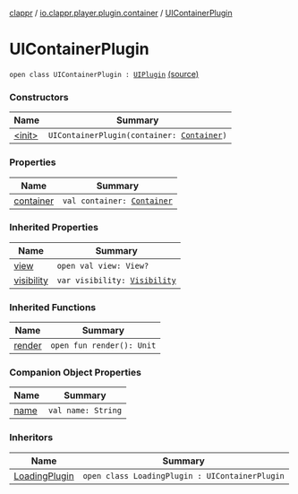 [clappr](../../index.md) / [io.clappr.player.plugin.container](../index.md) / [UIContainerPlugin](.)

# UIContainerPlugin

`open class UIContainerPlugin : `[`UIPlugin`](../../io.clappr.player.plugin/-u-i-plugin/index.md) [(source)](https://github.com/clappr/clappr-android/tree/dev/clappr/src/main/kotlin/io/clappr/player/plugin/Container/UIContainerPlugin.kt#L7)

### Constructors

| Name | Summary |
|---|---|
| [&lt;init&gt;](-init-.md) | `UIContainerPlugin(container: `[`Container`](../../io.clappr.player.components/-container/index.md)`)` |

### Properties

| Name | Summary |
|---|---|
| [container](container.md) | `val container: `[`Container`](../../io.clappr.player.components/-container/index.md) |

### Inherited Properties

| Name | Summary |
|---|---|
| [view](../../io.clappr.player.plugin/-u-i-plugin/view.md) | `open val view: View?` |
| [visibility](../../io.clappr.player.plugin/-u-i-plugin/visibility.md) | `var visibility: `[`Visibility`](../../io.clappr.player.plugin/-u-i-plugin/-visibility/index.md) |

### Inherited Functions

| Name | Summary |
|---|---|
| [render](../../io.clappr.player.plugin/-u-i-plugin/render.md) | `open fun render(): Unit` |

### Companion Object Properties

| Name | Summary |
|---|---|
| [name](name.md) | `val name: String` |

### Inheritors

| Name | Summary |
|---|---|
| [LoadingPlugin](../../io.clappr.player.plugin/-loading-plugin/index.md) | `open class LoadingPlugin : UIContainerPlugin` |
